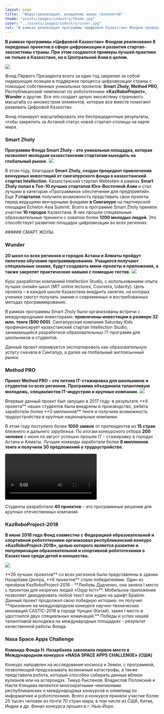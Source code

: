 ```yaml
---
layout: page
title:  "Индустриализация, внедрение новых технологий"
thumb: "assets/images/industry/thumb.jpg"
cover: "../assets/images/industry/cover.jpg"
cut: "В рамках реализации программы «Цифровой Казахстан» Фондом проведено 6 проектов. Реализуются передовые программы в сфере цифровизации и развития стартап-экосистемы страны, создавая примеры лучшей практики не только в Казахстане, но в Центральной Азии в целом."
---
```


**В рамках программы «Цифровой Казахстан» Фондом реализовано 8 передовых
проектов в сфере цифровизации и развития стартап-экосистемы страны.
При этом создаются примеры лучшей практики не только в Казахстане,
но в Центральной Азии в целом.**

![](../assets/images/industry/main-infographic.jpg)

<div class="expandable-content" markdown="1" data-toggle="Свернуть все">

Фонд Первого Президента всего за один год закрепил за собой лидирующие позиции
в поддержке процесса цифровизации страны с помощью собственных уникальных
проектов: **Smart Zholy, Method PRO**, Республиканский чемпионат по робототехнике
**«KazRoboProject», Wunder** и другие. Все это создает целую экосистему
странового масштаба со множеством элементов, которые все вместе помогают
развивать Цифровой Казахстан.

Фонд планирует масштабировать эти беспрецедентные результаты, чтобы закрепить
за Астаной статус новой стартап-столицы на карте мира.


### Smart Zholy
**Программа Фонда Smart Zholy - это уникальная площадка, которая позволяет
молодым казахстанским стартапам выходить на глобальный рынок.**
![](../assets/images/industry/smart-zholy-infographic.jpg)

<div class="expandable-content" markdown="1">

В этом году, благодаря **Smart Zholy, создан прецедент привлечения венчурных инвестиций от сингапурского фонда в казахстанский стартап Intellection**. Казахстанский стартап Webtotem в рамках **Smart Zholy попал в Топ-10 лучших стартапов Юго-Восточной Азии** и стал лучшим в категории «Программное обеспечение для предприятий». Еще **7 стартапов** получили возможность представить свои проекты перед ведущими венчурными фондами **в Сингапуре** на партнерской площадке Echelon Asia Summit. Всего в программе Smart Zholy приняли участие **16 городов** Казахстана. В них прошли специальные образовательные тренинги с охватом более **1200 молодых людей**. Это способствует развитию площадок цифровизации во всех регионах.

<div class="carousel" markdown="1"><div class="carousel-holder">
<div class="swiper-container">

<div class="swiper-wrapper">
<div class="swiper-slide" style="background-image: url(../assets/images/industry/smart-zholy-gallery/1.jpg)"></div>
<div class="swiper-slide" style="background-image: url(../assets/images/industry/smart-zholy-gallery/2.jpg)"></div>
<div class="swiper-slide" style="background-image: url(../assets/images/industry/smart-zholy-gallery/3.jpg)"></div>
<div class="swiper-slide" style="background-image: url(../assets/images/industry/smart-zholy-gallery/4.jpg)"></div>
<div class="swiper-slide" style="background-image: url(../assets/images/industry/smart-zholy-gallery/5.jpg)"></div>
<div class="swiper-slide" style="background-image: url(../assets/images/industry/smart-zholy-gallery/6.jpg)"></div>
<div class="swiper-slide" style="background-image: url(../assets/images/industry/smart-zholy-gallery/7.jpg)"></div>
<div class="swiper-slide" style="background-image: url(../assets/images/industry/smart-zholy-gallery/8.jpg)"></div>
<div class="swiper-slide" style="background-image: url(../assets/images/industry/smart-zholy-gallery/9.jpg)"></div>
<div class="swiper-slide" style="background-image: url(../assets/images/industry/smart-zholy-gallery/10.jpg)"></div>
</div>

<div class="swiper-pagination"></div>
</div>
</div></div>
###### СМАРТ ЖОЛЫ

</div>


### Wunder
**20 школ со всех регионов и городов Астана и Алматы пройдут пилотное обучение
программированию. Учащиеся получают специальные знания, будут создавать
мини-проекты и приложения, а также закрепят практические навыки с помощью
тестов.**
![](../assets/images/industry/wunder-infographic.jpg)

<div class="expandable-content" markdown="1">
Курс разработан компанией Intellection Studio, с использованием опыта лучших онлайн-школ (MIT online lectures, Coursera, Udacity). Цель проекта – в каждой школе Казахстана внедрить занятия, на которых ученики смогут получать знания о современных и востребованных методах программирования.

В рамках программы Smart Zholy были организованы встречи с международными инвесторами: **привлечены инвестиции в размере 32 млн. тенге ($90 000)**. Сингапурская компания Saturday Kids профинансирует казахстанский стартап Intellection Studio, занимающийся разработкой образовательных IT-программ для школьников и студентов.

Данный проект планируется экспортировать как образовательную услугу сначала в
Сингапур, а далее на глобальный англоязычный рынок.
</div>


### Method PRO
**Проект Method PRO – это летняя IT-стажировка для школьников и студентов со
всех регионов. Программа объединила талантливую молодежь, специалистов
IT-индустрии и крупные компании.**
![](../assets/images/industry/method-infographic.jpg)

<div class="expandable-content" markdown="1">
Впервые данный проект был запущен в 2017 году: в результате **4 проекта** наших
студентов были внедрены в производство, ребята заработали более **3 миллионов**
тенге и получили возможность трудоустройства в крупные национальные компании.

В этом году поступило более **1000 заявок** от претендентов из **15 стран** ближнего и
дальнего зарубежья. По итогам конкурсного отбора **200 человек** с июня по август
успешно прошли IT - стажировку в городах Астана и Алматы. Лучшие команды
заработали более **8 миллионов тенге и получили 30 предложений о трудоустройстве**.

<video controls>
  <source src="../assets/videos/Method.mp4#t=0.5" type="video/mp4" />
</video>

Студенты разработали **40 проектов** – это программные решения для крупных
отечественных компаний.

<div class="carousel" markdown="1"><div class="carousel-holder">
<div class="swiper-container">

<div class="swiper-wrapper">
<div class="swiper-slide" style="background-image: url(../assets/images/industry/method-gallery/1.jpg)"></div>
<div class="swiper-slide" style="background-image: url(../assets/images/industry/method-gallery/2.jpg)"></div>
<div class="swiper-slide" style="background-image: url(../assets/images/industry/method-gallery/3.jpg)"></div>
<div class="swiper-slide" style="background-image: url(../assets/images/industry/method-gallery/4.jpg)"></div>
<div class="swiper-slide" style="background-image: url(../assets/images/industry/method-gallery/5.jpg)"></div>
<div class="swiper-slide" style="background-image: url(../assets/images/industry/method-gallery/6.jpg)"></div>
</div>

<div class="swiper-pagination"></div>
</div>
</div></div>

</div>


### KazRoboProject-2018
**В июне 2018 года Фонд совместно с Федерацией образовательной и спортивной
робототехники организовал республиканский конкурс «KazRoboProject-2018»,
целью которого является развитие и популяризация образовательной и спортивной
робототехники в Казахстане среди детей и юношества.**

![](../assets/images/industry/kazrobo-infographic.jpg)

<div class="expandable-content" markdown="1">
**26 лучших проектов** со всех регионов были представлены в здании Назарбаев Центра,
**6 проектов** стали победителями. Один из призёров KazRoboProject-2018 - **Любовь
Дудченко, она заняла I место с проектом для незрячих людей «Oqyp ko’r»**.
Мобильное приложение позволяет декодировать любой текст или аудио на шрифт
Брайля. Данный проект продолжил свою победную историю: он получил **признание
на международном конкурсе научно-технических инноваций CASTIC-2018 в городе
Чунцин (Китай), занял I место и удостоился двух специальных номинаций.**
Победы и успех нашей талантливой молодежи на международных площадках - результат
качественной работы Фонда.

<div class="carousel" markdown="1"><div class="carousel-holder">
<div class="swiper-container">

<div class="swiper-wrapper">
<div class="swiper-slide" style="background-image: url(../assets/images/industry/kazrobo/1.jpg)"></div>
<div class="swiper-slide" style="background-image: url(../assets/images/industry/kazrobo/2.jpg)"></div>
<div class="swiper-slide" style="background-image: url(../assets/images/industry/kazrobo/3.jpg)"></div>
<div class="swiper-slide" style="background-image: url(../assets/images/industry/kazrobo/4.jpg)"></div>
<div class="swiper-slide" style="background-image: url(../assets/images/industry/kazrobo/5.jpg)"></div>
<div class="swiper-slide" style="background-image: url(../assets/images/industry/kazrobo/6.jpg)"></div>
<div class="swiper-slide" style="background-image: url(../assets/images/industry/kazrobo/7.jpg)"></div>
</div>

<div class="swiper-pagination"></div>
</div>
</div></div>

</div>


### Nasa Space Apps Challenge

**Команда Фонда Н. Назарбаева завоевала первое место в Международном конкурсе «NASA SPACE APPS CHALLENGE» (США)**

<div class="expandable-content" markdown="1">
Конкурс направлен на исследование космоса и Земли, с программой, позволяющей предсказывать возможные катастрофы, а также представила робота, который способен собирать данные вблизи вулканов или на астероидах. Тимур Рыспеков, Владислав Полонский и Настя Клещева являются многократными чемпионами республиканских и международных конкурсов и олимпиад по информатике и робототехнике. Всего в конкурсе приняли участие более 25 тысяч человек из почти 70 стран мира, в том числе из США, Китая, Индии и др. Финал конкурса прошел в г. Нью-Йорк.

<div class="carousel" markdown="1"><div class="carousel-holder">
<div class="swiper-container">

<div class="swiper-wrapper">
<div class="swiper-slide" style="background-image: url(../assets/images/industry/nasa/1.jpg)"></div>
<div class="swiper-slide" style="background-image: url(../assets/images/industry/nasa/2.jpg)"></div>
<div class="swiper-slide" style="background-image: url(../assets/images/industry/nasa/3.jpg)"></div>
<div class="swiper-slide" style="background-image: url(../assets/images/industry/nasa/4.jpg)"></div>
</div>

<div class="swiper-pagination"></div>
</div>
</div></div>

</div>

</div>
